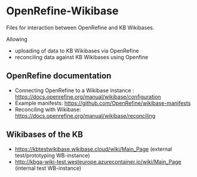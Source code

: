 # OpenRefine-Wikibase
Files for interaction between OpenRefine and KB Wikibases. 

Allowing 
* uploading of data to KB Wikibases via OpenRefine
* reconciling data against KB Wikibases using Openfine  

## OpenRefine documentation
* Connecting OpenRefine to a Wikibase instance : https://docs.openrefine.org/manual/wikibase/configuration
* Example manifests: https://github.com/OpenRefine/wikibase-manifests
* Reconciling with Wikibase: https://docs.openrefine.org/manual/wikibase/reconciling

## Wikibases of the KB 
* https://kbtestwikibase.wikibase.cloud/wiki/Main_Page (external test/prototyping WB-instance)
* http://kbga-wiki-test.westeurope.azurecontainer.io/wiki/Main_Page (internal test WB-instance)
